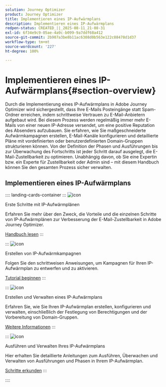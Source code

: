 ```yaml
---
solution: Journey Optimizer
product: Journey Optimizer
title: Implementieren eines IP-Aufwärmplans
description: Implementieren eines IP-Aufwärmplans
redpen-status: CREATED_||_2025-08-11_21-08-31
exl-id: 6f34e9c9-05ae-4a9c-b099-9a7ddf68a412
source-git-commit: 2b907a3be8b11ac6308d0b563e122c88478d1d37
workflow-type: tm+mt
source-wordcount: '227'
ht-degree: 100%

---
```


# Implementieren eines IP-Aufwärmplans{#section-overview}

Durch die Implementierung eines IP-Aufwärmplans in Adobe Journey Optimizer wird sichergestellt, dass Ihre E-Mails Posteingänge statt Spam-Ordner erreichen, indem schrittweise Vertrauen zu E-Mail-Anbietern aufgebaut wird. Bei diesem Prozess werden regelmäßig immer mehr E-Mails von einer neuen IP-Adresse versendet, um eine positive Reputation des Absenders aufzubauen. Sie erfahren, wie Sie maßgeschneiderte Aufwärmkampagnen erstellen, E-Mail-Kanäle konfigurieren und detaillierte Pläne mit vordefinierten oder benutzerdefinierten Domain-Gruppen strukturieren können. Von der Definition der Phasen und Ausführungen bis zur Überwachung des Fortschritts ist jeder Schritt darauf ausgelegt, die E-Mail-Zustellbarkeit zu optimieren. Unabhängig davon, ob Sie eine Expertin bzw. ein Experte für Zustellbarkeit oder Admin sind – mit diesem Handbuch können Sie den gesamten Prozess sicher verwalten.

## Implementieren eines IP-Aufwärmplans

:::: landing-cards-container
:::
![icon](https://cdn.experienceleague.adobe.com/icons/book.svg)

Erste Schritte mit IP-Aufwärmplänen

Erfahren Sie mehr über den Zweck, die Vorteile und die einzelnen Schritte von IP-Aufwärmplänen zur Verbesserung der E-Mail-Zustellbarkeit in Adobe Journey Optimizer.

[Handbuch lesen](../using/configuration/ip-warmup-gs.md)
:::

:::
![icon](https://cdn.experienceleague.adobe.com/icons/circle-play.svg)

Erstellen von IP-Aufwärmkampagnen

Folgen Sie den schrittweisen Anweisungen, um Kampagnen für Ihren IP-Aufwärmplan zu entwerfen und zu aktivieren.

[Tutorial beginnen](../using/configuration/ip-warmup-campaign.md)
:::

:::
![icon](https://cdn.experienceleague.adobe.com/icons/gear.svg?lang=de)

Erstellen und Verwalten eines IP-Aufwärmplans

Erfahren Sie, wie Sie Ihren IP-Aufwärmplan erstellen, konfigurieren und verwalten, einschließlich der Festlegung von Berechtigungen und der Vorbereitung von Domain-Gruppen.

[Weitere Informationen](../using/configuration/ip-warmup-plan.md)
:::

:::
![icon](https://cdn.experienceleague.adobe.com/icons/list-check.svg)

Ausführen und Verwalten Ihres IP-Aufwärmplans

Hier erhalten Sie detaillierte Anleitungen zum Ausführen, Überwachen und Verwalten von Ausführungen und Phasen in Ihrem IP-Aufwärmplan.

[Schritte erkunden](../using/configuration/ip-warmup-execution.md)
:::

::::
